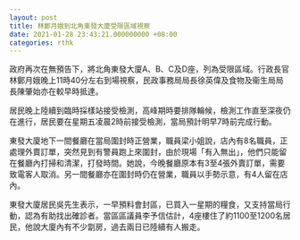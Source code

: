 ```yaml
---
layout: post
title: 林鄭月娥到北角東發大廈受限區域視察
date: 2021-01-28 23:43:21.000000000 +08:00
categories: rthk
---
```


政府再次在無預告下，將北角東發大廈A、B、C及D座，列為受限區域。行政長官林鄭月娥晚上11時40分左右到場視察，民政事務局局長徐英偉及食物及衞生局局長陳肇始亦在較早時抵達。

居民晚上陸續到臨時採樣站接受檢測，高峰期時要排隊輪候，檢測工作直至深夜仍在進行，居民要在星期五凌晨2時前接受檢測，當局預計明早7時前完成行動。

東發大廈地下一間餐廳在當局圍封時正營業，職員梁小姐說，店內有8名職員，正處理外賣訂單，突然見到有警員跑上來圍封，由於現場「有入無出」，他們只能留在餐廳內打掃和清潔，打發時間。她說，今晚餐廳原本有3至4張外賣訂單，需要致電客人取消。另一間餐廳亦在圍封時仍在營業，職員以手勢示意，有4人留在店內。

東發大廈居民吳先生表示，一早預料會封區，已買入一星期的糧食，又支持當局行動，認為有助找出確診者。當區區議員李予信估計，4座樓住了約1100至1200名居民，他說大廈內有不少劏房，過去兩日已陸續有人搬走。
